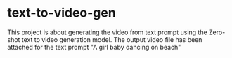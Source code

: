 # text-to-video-gen
This project is about generating the video from text prompt using the Zero-shot text to video generation model. The output video file has been attached for the text prompt "A girl baby dancing on beach"
